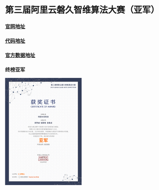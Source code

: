 # 第三届阿里云磐久智维算法大赛（亚军）

### [官网地址](<https://tianchi.aliyun.com/competition/entrance/531947/introduction>)



### [代码地址](https://github.com/yz-intelligence/AI-Competition/tree/main/3rd_PanJiu_AIOps_Competition)



### [官方数据地址](https://tianchi.aliyun.com/competition/entrance/531947/information?lang=zh-cn)



### 终榜亚军

<img src="assets/亚军盖章.jpg" alt="亚军盖章" title="亚军盖章" width="250"  height = "350" />





